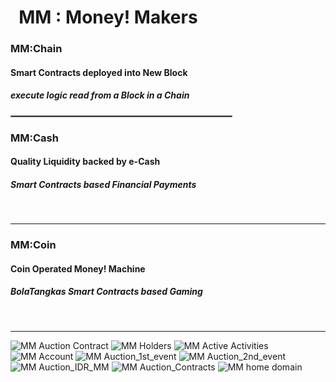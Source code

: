 # &nbsp; MM : Money! Makers


###   MM:Chain
####  Smart Contracts deployed into New Block
##### execute logic read from a Block in a Chain


<hr style="border: 0.1px solid gray; width:70%;"></hr>



###   MM:Cash
####  Quality Liquidity backed by e-Cash
##### Smart Contracts based Financial Payments


<br />


---


###   MM:Coin
####  Coin Operated Money! Machine  
##### BolaTangkas Smart Contracts based Gaming


<br />


---

  
![MM Auction Contract](./images/_MM_technical_architecture_000_.png)
![MM Holders](./images/_MM_technical_architecture_001_.png)
![MM Active Activities](./images/_MM_technical_architecture_002_.png)
![MM Account](./images/_MM_technical_architecture_003_.png)
![MM Auction_1st_event](./images/_MM_technical_architecture_006_.png)
![MM Auction_2nd_event](./images/_MM_technical_architecture_007_.png)
![MM Auction_IDR_MM](./images/_MM_technical_architecture_008_.png)
![MM Auction_Contracts](./images/_MM_technical_architecture_009_.png)
![MM home domain](./images/_MM_technical_architecture_005_.png)
